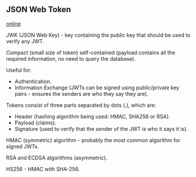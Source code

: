 JSON Web Token
-

[online](https://jwt.io/)

JWK (JSON Web Key) - key containing the public key that should be used to verify any JWT.

Compact (small size of token) self-contained (payload contains all the required information,
no need to query the database).

Useful for:

* Authentication.
* Information Exchange
  (JWTs can be signed using public/private key pairs - ensures
  the senders are who they say they are).

Tokens consist of three parts separated by dots (.), which are:

* Header (hashing algorithm being used: HMAC, SHA256 or RSA).
* Payload (claims).
* Signature (used to verify that the sender of the JWT is who it says it is).

HMAC (symmetric) algorithm - probably the most common algorithm for signed JWTs.

RSA and ECDSA algorithms (asymmetric).

HS256 - HMAC with SHA-256.
